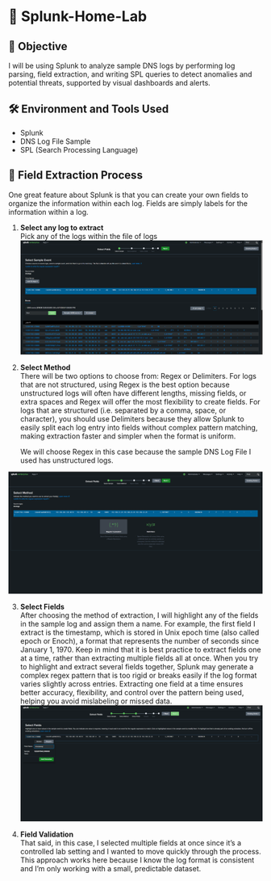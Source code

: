 # 🧠 Splunk-Home-Lab

## 🎯 Objective
I will be using Splunk to analyze sample DNS logs by performing log parsing, field extraction, and writing SPL queries to detect anomalies and potential threats, supported by visual dashboards and alerts. 

## 🛠️ Environment and Tools Used
- Splunk
- DNS Log File Sample
- SPL (Search Processing Language)

## 🧭 Field Extraction Process
One great feature about Splunk is that you can create your own fields to organize the information within each log. Fields are simply labels for the information within a log. 

1. **Select any log to extract**  
   Pick any of the logs within the file of logs
   ![select_sample_method](https://github.com/bmach1062/Splunk-Home-Lab/blob/main/Splunk_Pictures/1.%20Select_Sample_Event.png)
   
2. **Select Method**  
   There will be two options to choose from: Regex or Delimiters. For logs that are not structured, using Regex is the best option because unstructured logs will often have different lengths, missing fields, or extra spaces and Regex will offer the most flexibility to create fields. For logs that are structured (i.e. separated by a comma, space, or character), you should use Delimiters because they allow Splunk to easily split each log entry into fields without complex pattern matching, making extraction faster and simpler when the format is uniform.

   We will choose Regex in this case because the sample DNS Log File I used has unstructured logs.

 ![select_method](https://github.com/bmach1062/Splunk-Home-Lab/blob/main/Splunk_Pictures/2.%20Select_Method.png)

3. **Select Fields**  
   After choosing the method of extraction, I will highlight any of the fields in the sample log and assign them a name. For example, the first field I extract is the timestamp, which is stored in Unix epoch time (also called epoch or Enoch), a format that represents the number of seconds since January 1, 1970. Keep in mind that it is best practice to extract fields one at a time, rather than extracting multiple fields all at once. When you try to highlight and extract several fields together, Splunk may generate a complex regex pattern that is too rigid or breaks easily if the log format varies slightly across entries. Extracting one field at a time ensures better accuracy, flexibility, and control over the pattern being used, helping you avoid mislabeling or missed data.
![select_fields](https://github.com/bmach1062/Splunk-Home-Lab/blob/main/Splunk_Pictures/3.%20Select_Fields.png)

4. **Field Validation**  
That said, in this case, I selected multiple fields at once since it’s a controlled lab setting and I wanted to move quickly through the process. This approach works here because I know the log format is consistent and I’m only working with a small, predictable dataset.
